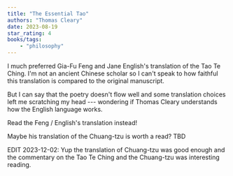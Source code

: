 ```yaml
---
title: "The Essential Tao"
authors: "Thomas Cleary"
date: 2023-08-19
star_rating: 4
books/tags:
    - "philosophy"
---
```

I much preferred Gia-Fu Feng and Jane English's translation of the Tao Te Ching. I'm not an ancient Chinese scholar so I can't speak to how faithful this translation is compared to the original manuscript.

But I can say that the poetry doesn't flow well and some translation choices left me scratching my head --- wondering if Thomas Cleary understands how the English language works.

<!--more-->

Read the Feng / English's translation instead!

Maybe his translation of the Chuang-tzu is worth a read? TBD

EDIT 2023-12-02: Yup the translation of Chuang-tzu was good enough and the commentary on the Tao Te Ching and the Chuang-tzu was interesting reading.